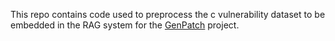 This repo contains code used to preprocess the c vulnerability dataset to be embedded in the RAG system for the [GenPatch](https://github.com/Davide-Ettori/LLM-Code-Patching) project.